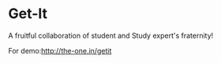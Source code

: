 # Get-It
A fruitful collaboration of student and Study expert's fraternity!


For demo:http://the-one.in/getit
